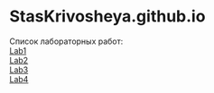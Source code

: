 # StasKrivosheya.github.io
Список лабораторных работ:  
[Lab1](https://staskrivosheya.github.io/archive/lab1/index.html)  
[Lab2](https://staskrivosheya.github.io/archive/lab2/index.html)  
[Lab3](https://staskrivosheya.github.io/archive/lab3/index.html)  
[Lab4](https://staskrivosheya.github.io)